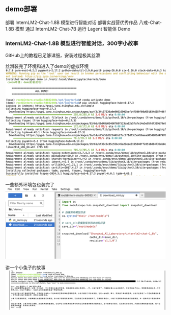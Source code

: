 ## demo部署

部署 InternLM2-Chat-1.8B 模型进行智能对话
部署实战营优秀作品 八戒-Chat-1.8B 模型
通过 InternLM2-Chat-7B 运行 Lagent 智能体 Demo


### InternLM2-Chat-1.8B 模型进行智能对话，300字小故事
 GitHub上的教程已足够详细，安装过程极其丝滑

 丝滑装完了环境和进入了demo的虚拟环境
 ![21](image/21.png)

一些额外环境包也装完了
 ![22](image/22.png)

讲一个小兔子的故事
 ![23](image/23.png)

